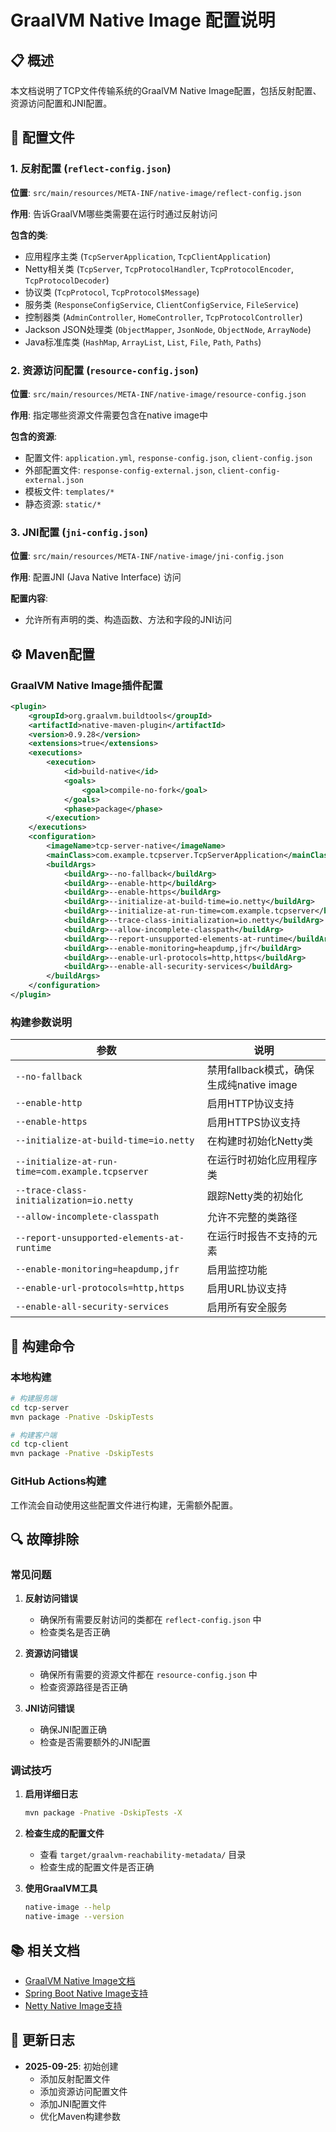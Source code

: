 # GraalVM Native Image 配置说明

## 📋 概述

本文档说明了TCP文件传输系统的GraalVM Native Image配置，包括反射配置、资源访问配置和JNI配置。

## 🔧 配置文件

### 1. 反射配置 (`reflect-config.json`)

**位置**: `src/main/resources/META-INF/native-image/reflect-config.json`

**作用**: 告诉GraalVM哪些类需要在运行时通过反射访问

**包含的类**:
- 应用程序主类 (`TcpServerApplication`, `TcpClientApplication`)
- Netty相关类 (`TcpServer`, `TcpProtocolHandler`, `TcpProtocolEncoder`, `TcpProtocolDecoder`)
- 协议类 (`TcpProtocol`, `TcpProtocol$Message`)
- 服务类 (`ResponseConfigService`, `ClientConfigService`, `FileService`)
- 控制器类 (`AdminController`, `HomeController`, `TcpProtocolController`)
- Jackson JSON处理类 (`ObjectMapper`, `JsonNode`, `ObjectNode`, `ArrayNode`)
- Java标准库类 (`HashMap`, `ArrayList`, `List`, `File`, `Path`, `Paths`)

### 2. 资源访问配置 (`resource-config.json`)

**位置**: `src/main/resources/META-INF/native-image/resource-config.json`

**作用**: 指定哪些资源文件需要包含在native image中

**包含的资源**:
- 配置文件: `application.yml`, `response-config.json`, `client-config.json`
- 外部配置文件: `response-config-external.json`, `client-config-external.json`
- 模板文件: `templates/*`
- 静态资源: `static/*`

### 3. JNI配置 (`jni-config.json`)

**位置**: `src/main/resources/META-INF/native-image/jni-config.json`

**作用**: 配置JNI (Java Native Interface) 访问

**配置内容**:
- 允许所有声明的类、构造函数、方法和字段的JNI访问

## ⚙️ Maven配置

### GraalVM Native Image插件配置

```xml
<plugin>
    <groupId>org.graalvm.buildtools</groupId>
    <artifactId>native-maven-plugin</artifactId>
    <version>0.9.28</version>
    <extensions>true</extensions>
    <executions>
        <execution>
            <id>build-native</id>
            <goals>
                <goal>compile-no-fork</goal>
            </goals>
            <phase>package</phase>
        </execution>
    </executions>
    <configuration>
        <imageName>tcp-server-native</imageName>
        <mainClass>com.example.tcpserver.TcpServerApplication</mainClass>
        <buildArgs>
            <buildArg>--no-fallback</buildArg>
            <buildArg>--enable-http</buildArg>
            <buildArg>--enable-https</buildArg>
            <buildArg>--initialize-at-build-time=io.netty</buildArg>
            <buildArg>--initialize-at-run-time=com.example.tcpserver</buildArg>
            <buildArg>--trace-class-initialization=io.netty</buildArg>
            <buildArg>--allow-incomplete-classpath</buildArg>
            <buildArg>--report-unsupported-elements-at-runtime</buildArg>
            <buildArg>--enable-monitoring=heapdump,jfr</buildArg>
            <buildArg>--enable-url-protocols=http,https</buildArg>
            <buildArg>--enable-all-security-services</buildArg>
        </buildArgs>
    </configuration>
</plugin>
```

### 构建参数说明

| 参数 | 说明 |
|------|------|
| `--no-fallback` | 禁用fallback模式，确保生成纯native image |
| `--enable-http` | 启用HTTP协议支持 |
| `--enable-https` | 启用HTTPS协议支持 |
| `--initialize-at-build-time=io.netty` | 在构建时初始化Netty类 |
| `--initialize-at-run-time=com.example.tcpserver` | 在运行时初始化应用程序类 |
| `--trace-class-initialization=io.netty` | 跟踪Netty类的初始化 |
| `--allow-incomplete-classpath` | 允许不完整的类路径 |
| `--report-unsupported-elements-at-runtime` | 在运行时报告不支持的元素 |
| `--enable-monitoring=heapdump,jfr` | 启用监控功能 |
| `--enable-url-protocols=http,https` | 启用URL协议支持 |
| `--enable-all-security-services` | 启用所有安全服务 |

## 🚀 构建命令

### 本地构建

```bash
# 构建服务端
cd tcp-server
mvn package -Pnative -DskipTests

# 构建客户端
cd tcp-client
mvn package -Pnative -DskipTests
```

### GitHub Actions构建

工作流会自动使用这些配置文件进行构建，无需额外配置。

## 🔍 故障排除

### 常见问题

1. **反射访问错误**
   - 确保所有需要反射访问的类都在 `reflect-config.json` 中
   - 检查类名是否正确

2. **资源访问错误**
   - 确保所有需要的资源文件都在 `resource-config.json` 中
   - 检查资源路径是否正确

3. **JNI访问错误**
   - 确保JNI配置正确
   - 检查是否需要额外的JNI配置

### 调试技巧

1. **启用详细日志**
   ```bash
   mvn package -Pnative -DskipTests -X
   ```

2. **检查生成的配置文件**
   - 查看 `target/graalvm-reachability-metadata/` 目录
   - 检查生成的配置文件是否正确

3. **使用GraalVM工具**
   ```bash
   native-image --help
   native-image --version
   ```

## 📚 相关文档

- [GraalVM Native Image文档](https://www.graalvm.org/latest/reference-manual/native-image/)
- [Spring Boot Native Image支持](https://docs.spring.io/spring-boot/docs/current/reference/html/native-image.html)
- [Netty Native Image支持](https://netty.io/wiki/native-transports.html)

## 🔄 更新日志

- **2025-09-25**: 初始创建
  - 添加反射配置文件
  - 添加资源访问配置文件
  - 添加JNI配置文件
  - 优化Maven构建参数
